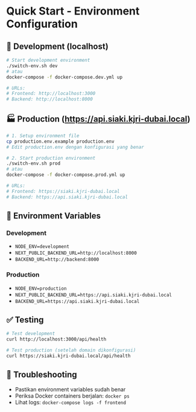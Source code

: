 # Quick Start - Environment Configuration

## 🚀 Development (localhost)
```bash
# Start development environment
./switch-env.sh dev
# atau
docker-compose -f docker-compose.dev.yml up

# URLs:
# Frontend: http://localhost:3000
# Backend: http://localhost:8000
```

## 🏭 Production (https://api.siaki.kjri-dubai.local)
```bash
# 1. Setup environment file
cp production.env.example production.env
# Edit production.env dengan konfigurasi yang benar

# 2. Start production environment
./switch-env.sh prod
# atau
docker-compose -f docker-compose.prod.yml up

# URLs:
# Frontend: https://siaki.kjri-dubai.local
# Backend: https://api.siaki.kjri-dubai.local
```

## 🔧 Environment Variables

### Development
- `NODE_ENV=development`
- `NEXT_PUBLIC_BACKEND_URL=http://localhost:8000`
- `BACKEND_URL=http://backend:8000`

### Production
- `NODE_ENV=production`
- `NEXT_PUBLIC_BACKEND_URL=https://api.siaki.kjri-dubai.local`
- `BACKEND_URL=https://api.siaki.kjri-dubai.local`

## ✅ Testing
```bash
# Test development
curl http://localhost:3000/api/health

# Test production (setelah domain dikonfigurasi)
curl https://siaki.kjri-dubai.local/api/health
```

## 🐛 Troubleshooting
- Pastikan environment variables sudah benar
- Periksa Docker containers berjalan: `docker ps`
- Lihat logs: `docker-compose logs -f frontend`

